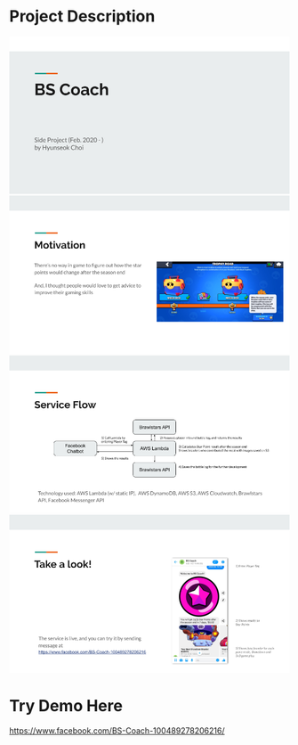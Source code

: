 # Project Description
![Slide1](https://raw.githubusercontent.com/hyunseok-choi/BSCoach/master/images/BSCoach(SideProject)1.png)
![Slide2](https://raw.githubusercontent.com/hyunseok-choi/BSCoach/master/images/BSCoach(SideProject)2.png)
![Slide3](https://raw.githubusercontent.com/hyunseok-choi/BSCoach/master/images/BSCoach(SideProject)3.png)
![Slide4](https://raw.githubusercontent.com/hyunseok-choi/BSCoach/master/images/BSCoach(SideProject)4.png)

# Try Demo Here
https://www.facebook.com/BS-Coach-100489278206216/
